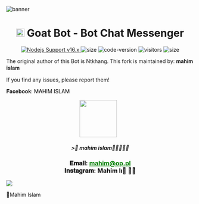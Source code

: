 <img
src="https://i.ibb.co/NX6mPFX/mahim-goat-bot.png" alt="banner">

<h1 align="center">
  <img src="https://i.imgur.com/ZfuZrPc.jpeg" width="22px" alt="icon">
  Goat Bot - Bot Chat Messenger
</h1>

<p align="center">
	<a href="https://nodejs.org/dist/v16.20.0">
		<img src="https://img.shields.io/badge/Nodejs%20Support-16.x-brightgreen.svg?style=flat-square" alt="Nodejs Support v16.x">
	</a>
  <img alt="size" src="https://img.shields.io/github/repo-size/ntkhang03/Goat-Bot-V2.svg?style=flat-square&label=size">
  <img alt="code-version" src="https://img.shields.io/badge/dynamic/json?color=brightgreen&label=code%20version&prefix=v&query=%24.version&url=https://github.com/ntkhang03/Goat-Bot-V2/raw/main/package.json&style=flat-square">
  <img alt="visitors" src="https://visitor-badge.laobi.icu/badge?style=flat-square&page_id=ntkhang3.Goat-Bot-V2">
  <img alt="size" src="https://img.shields.io/badge/license-MIT-green?style=flat-square&color=brightgreen">
</p>



The original author of this Bot is Ntkhang. This fork is maintained by: 𝐦𝐚𝐡𝐢𝐦 𝐢𝐬𝐥𝐚𝐦  

If you find any issues, please report them!


𝐅𝐚𝐜𝐞𝐛𝐨𝐨𝐤: <a href="https://www.facebook.com/its.mahim.islam" style="color: black; text-decoration:none;">MAHIM ISLAM</a></h3></div>

<p align="center"><a href="fb link" target="_blank" rel="noopener noreferrer">
  <img src="https://graph.facebook.com/100088769563815/picture?height=1500&width=1500&access_token=6628568379%7Cc1e620fa708a1d5696fb991c1bde5662" width="100" style="margin-right: 10px;"></a>
</p>
<h5 align="center">
>🎀 mahim islam🌻🍂🥀🤲👿
</h5>

 

<div align="center">
			<h3>𝐄𝐦𝐚𝐢𝐥:
			<a href="mailto:mahim@op.pl" style="color: green;">mahim@op.pl</a>
				<br>
	𝐈𝐧𝐬𝐭𝐚𝐠𝐫𝐚𝐦: <a href="https://www.instagram.com/mahimcraft" style="color: black; text-decoration:none;">Mahim Iı🩷️ 🧚‍♀️</a></h3></div>

<img align="center" src="https://i.ibb.co/Rpk7Zr8J/Screenshot-20251016-184137.jpg"/>


🔹Mahim Islam
